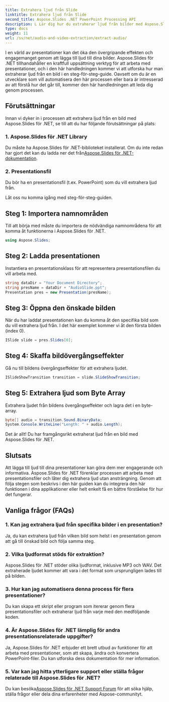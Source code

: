 ```yaml
---
title: Extrahera ljud från Slide
linktitle: Extrahera ljud från Slide
second_title: Aspose.Slides .NET PowerPoint Processing API
description: L Lär dig hur du extraherar ljud från bilder med Aspose.Slides för .NET. Förbättra dina presentationer med denna steg-för-steg-guide.
type: docs
weight: 11
url: /sv/net/audio-and-video-extraction/extract-audio/
---
```


I en värld av presentationer kan det öka den övergripande effekten och engagemanget genom att lägga till ljud till dina bilder. Aspose.Slides för .NET tillhandahåller en kraftfull uppsättning verktyg för att arbeta med presentationer, och i den här handledningen kommer vi att utforska hur man extraherar ljud från en bild i en steg-för-steg-guide. Oavsett om du är en utvecklare som vill automatisera den här processen eller bara är intresserad av att förstå hur det går till, kommer den här handledningen att leda dig genom processen.

## Förutsättningar

Innan vi dyker in i processen att extrahera ljud från en bild med Aspose.Slides för .NET, se till att du har följande förutsättningar på plats:

### 1. Aspose.Slides för .NET Library
 Du måste ha Aspose.Slides för .NET-biblioteket installerat. Om du inte redan har gjort det kan du ladda ner det från[Aspose.Slides för .NET-dokumentation](https://reference.aspose.com/slides/net/).

### 2. Presentationsfil
Du bör ha en presentationsfil (t.ex. PowerPoint) som du vill extrahera ljud från.

Låt oss nu komma igång med steg-för-steg-guiden.

## Steg 1: Importera namnområden

Till att börja med måste du importera de nödvändiga namnområdena för att komma åt funktionerna i Aspose.Slides för .NET.

```csharp
using Aspose.Slides;
```

## Steg 2: Ladda presentationen

Instantiera en presentationsklass för att representera presentationsfilen du vill arbeta med.

```csharp
string dataDir = "Your Document Directory";
string presName = dataDir + "AudioSlide.ppt";
Presentation pres = new Presentation(presName);
```

## Steg 3: Öppna den önskade bilden

När du har laddat presentationen kan du komma åt den specifika bild som du vill extrahera ljud från. I det här exemplet kommer vi åt den första bilden (index 0).

```csharp
ISlide slide = pres.Slides[0];
```

## Steg 4: Skaffa bildövergångseffekter

Gå nu till bildens övergångseffekter för att extrahera ljudet.

```csharp
ISlideShowTransition transition = slide.SlideShowTransition;
```

## Steg 5: Extrahera ljud som Byte Array

Extrahera ljudet från bildens övergångseffekter och lagra det i en byte-array.

```csharp
byte[] audio = transition.Sound.BinaryData;
System.Console.WriteLine("Length: " + audio.Length);
```

Det är allt! Du har framgångsrikt extraherat ljud från en bild med Aspose.Slides för .NET.

## Slutsats

Att lägga till ljud till dina presentationer kan göra dem mer engagerande och informativa. Aspose.Slides för .NET förenklar processen att arbeta med presentationsfiler och låter dig extrahera ljud utan ansträngning. Genom att följa stegen som beskrivs i den här guiden kan du integrera den här funktionen i dina applikationer eller helt enkelt få en bättre förståelse för hur det fungerar.

## Vanliga frågor (FAQs)

### 1. Kan jag extrahera ljud från specifika bilder i en presentation?
Ja, du kan extrahera ljud från vilken bild som helst i en presentation genom att gå till önskad bild och följa samma steg.

### 2. Vilka ljudformat stöds för extraktion?
Aspose.Slides för .NET stöder olika ljudformat, inklusive MP3 och WAV. Det extraherade ljudet kommer att vara i det format som ursprungligen lades till på bilden.

### 3. Hur kan jag automatisera denna process för flera presentationer?
Du kan skapa ett skript eller program som itererar genom flera presentationsfiler och extraherar ljud från varje med den medföljande koden.

### 4. Är Aspose.Slides för .NET lämplig för andra presentationsrelaterade uppgifter?
Ja, Aspose.Slides för .NET erbjuder ett brett utbud av funktioner för att arbeta med presentationer, som att skapa, ändra och konvertera PowerPoint-filer. Du kan utforska dess dokumentation för mer information.

### 5. Var kan jag hitta ytterligare support eller ställa frågor relaterade till Aspose.Slides för .NET?
 Du kan besöka[Aspose.Slides för .NET Support Forum](https://forum.aspose.com/) för att söka hjälp, ställa frågor eller dela dina erfarenheter med Aspose-communityt.